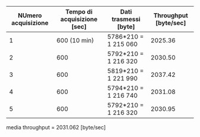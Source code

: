 | NUmero acquisizione | Tempo di acquisizione \[sec] | Dati trasmessi \[byte] | Throughput \[byte/sec] |
| ------------------- | ---------------------------- | ---------------------- | ---------------------- |
| 1                   | 600   (10 min)                       | 5786\*210 = 1 215 060  | 2025.36                |
| 2                   | 600                          | 5792\*210 = 1 216 320  | 2030.50                |
| 3                   | 600                          | 5819\*210 = 1 221 990  | 2037.42                |
| 4                   | 600                          | 5794\*210 = 1 216 740  | 2031.08                |
| 5                   | 600                          | 5792\*210 = 1 216 320  | 2030.95                       |

media throughput = 2031.062 \[byte/sec]